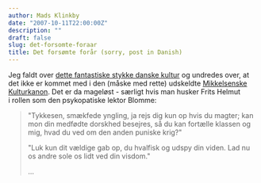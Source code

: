 ```yaml
---
author: Mads Klinkby
date: "2007-10-11T22:00:00Z"
description: ""
draft: false
slug: det-forsomte-foraar
title: Det forsømte forår (sorry, post in Danish)
---
```



Jeg faldt over [ dette fantastiske stykke danske kultur](http://books.google.com/books?id=2ssbzmpQO-EC&pg=PA18&lpg=PA18&dq=for%C3%A5r+udspy+sole&source=web&ots=ok5ry2Zz-C&sig=i2hN2ssusaXB1ycnrQKRZZbYfng) og undredes over, at det ikke er kommet med i den (måske med rette) udskeldte [Mikkelsenske Kulturkanon](http://www.kulturkanon.kum.dk/). Det er da mageløst - særligt hvis man husker Frits Helmut i rollen som den psykopatiske lektor Blomme:

> "Tykkesen, smækfede yngling, ja rejs dig kun op hvis du magter; kan mon din medfødte dorskhed besejres, så du kan fortælle klassen og mig, hvad du ved om den anden puniske krig?"
> 
>  "Luk kun dit vældige gab op, du hvalfisk og udspy din viden. Lad nu os andre sole os lidt ved din visdom."
> 
> ...

